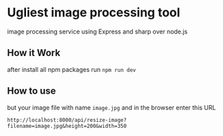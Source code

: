 # Ugliest image processing tool
image processing service using Express and sharp over node.js

## How it Work

after install all npm packages run `npm run dev`

## How to use

but your image file with name `image.jpg` and in the browser enter this URL

    http://localhost:8000/api/resize-image?filename=image.jpg&height=200&width=350

